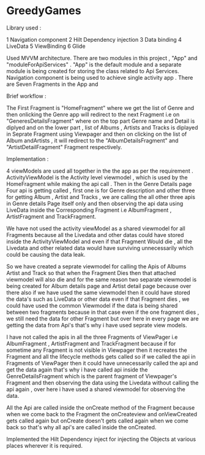# GreedyGames

Library used :

1 Navigation component
2 Hilt Dependency injection
3 Data binding
4 LiveData
5 ViewBinding
6 Glide

Used MVVM architecture.
There are two modules in this project , "App" and "moduleForApiServices" . "App" is the default module and a separate
module is being created for storing the class related to Api Services.
Navigation component is being used to achieve single activity app . There are Seven Fragments in the App and

Brief workflow :

The First Fragment is "HomeFragment" where we get the list of Genre and then onlicking the Genre app will
redirect to the next Fragment i.e on "GeneresDetailsFragment" where on the top part Genre name and Detail is diplyed
and on the lower part , list of Albums , Artists and Tracks is diplayed
in Seprate Fragment using Viewpager and then on clicking on the list of Album andArtists ,
it  will redirect to the "AlbumDetailsFragment"  and "ArtistDetailFragment" Fragment respectively.

Implementation :

4 viewModels are used all together in the the app  as per the requirement .
ActivityViewModel is the Activity level viewmodel , which is used by the HomeFragment while making the api call .
Then in the Genre Details page Four api is getting called , first one is for Genre description and other three for getting Album , Artist and Tracks ,
we are calling the all other three apis in Genre details Page itself only and then observing the api data using LiveData inside the
Corresponding Fragment i.e AlbumFragment , ArtistFragment and TrackFragment.

We have not used the activity viewModel as a shared viewmodel for all Fragments because all the Livedata and other datas could
have stored inside the ActivityViewModel and even if that Fragment Would die , all the Livedata and other
related data would have surviving unnecessarily which could be causing the data leak.

So we have created a seprate viewmodel for calling the Apis of Albums  Artist and Track so that when the Fragment Dies then
that attached viewmodel will also die and for the same reason two separate viewmodel is being created for Album details page
and Artist detail page because over there also if we have used the same viewmodel then it could have stored the data's
such as LiveData or other data  even if that Fragment dies , we could have used the common Viewmodel if the data is being
shared between two fragments because in that case even if the one fragment dies , we still need the data for other Fragment
but over here in every page we are getting the data from Api's that's why i have used seprate view models.

I have not called the apis in all the three Fragments of ViewPager i.e AlbumFragment , ArtistFragment and TrackFragment
because if for sometime any Fragment is not visible in Viewpager then it recreates the Fragment and all the lifecycle
methods gets called so if we called the api in Fragments of ViewPager then it could have unnecessarily called the api and
get the data again that's why i have called api inside the GenreDetailsFragment which is the parent fragment of Viewpager's Fragment
and then observing the data using the Livedata without calling the api again  , over here i have used a shared viewmodel for observing the data.

All the Api are called inside the onCreate method of the Fragment because when we come back to the Fragment
the onCreateview and onViewCreated gets called again but onCreate doesn't gets called again when we come back so
that's why all api's are called inside the onCreated.

Implemented the Hilt Dependency inject for injecting the Objects at various places wherever it is required.